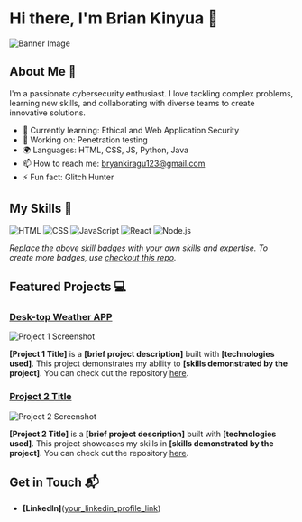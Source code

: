 # Hi there, I'm Brian Kinyua 👋

![Banner Image](https://www.canva.com/design/DAGSgmvfnso/jnaeeDi3Jc1vNoLaof7nfw/edit?utm_content=DAGSgmvfnso&utm_campaign=designshare&utm_medium=link2&utm_source=sharebutton)

## About Me 🚀

I'm a passionate cybersecurity enthusiast. I love tackling complex problems, learning new skills, and collaborating with diverse teams to create innovative solutions.

- 🌱 Currently learning: Ethical and Web Application Security
- 🔭 Working on: Penetration testing
- 🌍 Languages: HTML, CSS, JS, Python, Java
- 📫 How to reach me: bryankiragu123@gmail.com
- ⚡ Fun fact: Glitch Hunter

## My Skills 🧠

![HTML](https://img.shields.io/badge/-HTML-E34F26?style=flat-square&logo=html5&logoColor=white)
![CSS](https://img.shields.io/badge/-CSS-1572B6?style=flat-square&logo=css3&logoColor=white)
![JavaScript](https://img.shields.io/badge/-JavaScript-F7DF1E?style=flat-square&logo=javascript&logoColor=black)
![React](https://img.shields.io/badge/-React-61DAFB?style=flat-square&logo=react&logoColor=black)
![Node.js](https://img.shields.io/badge/-Node.js-339933?style=flat-square&logo=node.js&logoColor=white)

*Replace the above skill badges with your own skills and expertise. To create more badges, use [checkout this repo](https://github.com/alexandresanlim/Badges4-README.md-Profile).*

## Featured Projects 💻

### [Desk-top Weather APP](https://github.com/bryank-4/desktop-weather-app.git)

![Project 1 Screenshot](project_1_screenshot_url)

**[Project 1 Title]** is a **[brief project description]** built with **[technologies used]**. This project demonstrates my ability to **[skills demonstrated by the project]**. You can check out the repository [here](project_1_repository_link).

### [Project 2 Title](project_2_link)

![Project 2 Screenshot](project_2_screenshot_url)

**[Project 2 Title]** is a **[brief project description]** built with **[technologies used]**. This project showcases my skills in **[skills demonstrated by the project]**. You can check out the repository [here](project_2_repository_link).

## Get in Touch 📬

- **[LinkedIn]**([your_linkedin_profile_link](https://www.linkedin.com/in/brian-kinyua-4bkk2284k2/))


